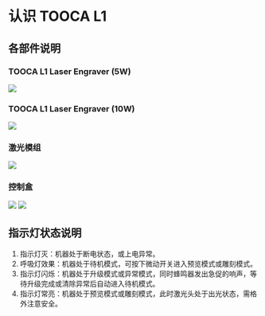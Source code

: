 ﻿---
sidebar_position: 3
sidebar_label: 认识 TOOCA L1
---

# 认识 TOOCA L1

##  各部件说明

### TOOCA L1 Laser Engraver (5W)
![](https://wiki-media-ef.oss-cn-hongkong.aliyuncs.com/docs/tooca-l1-laser-engraver/recognize-tooca-laser-1/images/tooca-laser-1-03.png)
### TOOCA L1 Laser Engraver (10W)
![](https://wiki-media-ef.oss-cn-hongkong.aliyuncs.com/docs/tooca-l1-laser-engraver/recognize-tooca-laser-1/images/tooca-laser-1-04.png)
### 激光模组
![](https://wiki-media-ef.oss-cn-hongkong.aliyuncs.com/docs/tooca-l1-laser-engraver/recognize-tooca-laser-1/images/tooca-laser-1-05.png)
### 控制盒
![](https://wiki-media-ef.oss-cn-hongkong.aliyuncs.com/docs/tooca-l1-laser-engraver/recognize-tooca-laser-1/images/tooca-laser-1-06.png)
![](https://wiki-media-ef.oss-cn-hongkong.aliyuncs.com/docs/tooca-l1-laser-engraver/recognize-tooca-laser-1/images/tooca-laser-1-07.png)

## 指示灯状态说明

1. 指示灯灭：机器处于断电状态，或上电异常。
2. 呼吸灯效果：机器处于待机模式，可按下微动开关进入预览模式或雕刻模式。
3. 指示灯闪烁：机器处于升级模式或异常模式，同时蜂鸣器发出急促的响声，等待升级完成或清除异常后自动进入待机模式。
4. 指示灯常亮：机器处于预览模式或雕刻模式，此时激光头处于出光状态，需格外注意安全。
